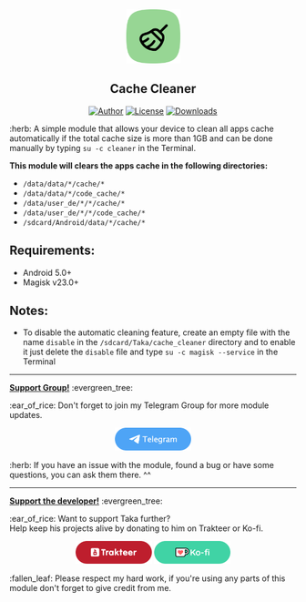 <div align="center">
    <a href="#" title="Logo"><img src="assets/logo.png" alt="Logo" height="95"></a>
    <h2>Cache Cleaner</h2>
    <a href="https://github.com/takeru-kageyuki"><img src="https://img.shields.io/static/v1?label=author&message=Taka&color=brightgreen" alt="Author"></a>
    <a href="https://github.com/takeru-kageyuki/cache_cleaner/blob/main/LICENSE"><img src="https://img.shields.io/github/license/takeru-kageyuki/cache_cleaner?color=brightgreen" alt="License"></a>
    <a href="https://github.com/takeru-kageyuki/cache_cleaner/releases"><img src="https://img.shields.io/github/downloads/takeru-kageyuki/cache_cleaner/total?color=brightgreen" alt="Downloads"></a>
</div>
<p>:herb: A simple module that allows your device to clean all apps cache automatically if the total cache size is more than 1GB and can be done manually by typing <code>su -c cleaner</code> in the Terminal.</p>
<p><strong>This module will clears the apps cache in the following directories:</strong></p>
<ul>
    <li><code>/data/data/*/cache/*</code></li>
    <li><code>/data/data/*/code_cache/*</code></li>
    <li><code>/data/user_de/*/*/cache/*</code></li>
    <li><code>/data/user_de/*/*/code_cache/*</code></li>
    <li><code>/sdcard/Android/data/*/cache/*</code></li>
</ul>
<h2>Requirements:</h2>
<ul>
    <li>Android 5.0+</li>
    <li>Magisk v23.0+</li>
</ul>
<h2>Notes:</h2>
<ul>
    <li>To disable the automatic cleaning feature, create an empty file with the name <code>disable</code> in the <code>/sdcard/Taka/cache_cleaner</code> directory and to enable it just delete the <code>disable</code> file and type <code>su -c magisk --service</code> in the Terminal</li>
</ul>
<hr>
<p><strong><ins>Support Group!</ins></strong> :evergreen_tree:</p>
<p>:ear_of_rice: Don't forget to join my Telegram Group for more module updates.</p>
<p align="center"><a href="https://t.me/TakaEmpire_Discussion" title="Join my Telegram Group"><img src="assets/telegram.png" alt="Join my Telegram Group" height="40"></a></p>
<p>:herb: If you have an issue with the module, found a bug or have some questions, you can ask them there. ^^</p>
<hr>
<p><strong><ins>Support the developer!</ins></strong> :evergreen_tree:</p>
<p>:ear_of_rice: Want to support Taka further?<br>Help keep his projects alive by donating to him on Trakteer or Ko-fi.</p>
<p align="center">
    <a href="https://trakteer.id/takeru-kageyuki/tip" title="Support me on Trakteer"><img src="assets/trakteer.png" alt="Support me on Trakteer" height="40"></a>
    <a href="https://ko-fi.com/takeru_kageyuki" title="Support me on Ko-fi"><img src="assets/ko-fi.png" alt="Support me on Ko-fi" height="40"></a>
</p>
<p>:fallen_leaf: Please respect my hard work, if you're using any parts of this module don't forget to give credit from me.</p>

